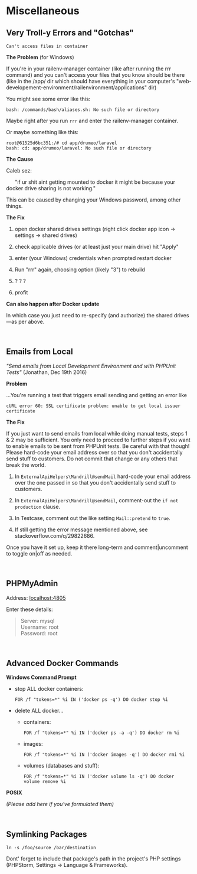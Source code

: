 Miscellaneous
=

Very Troll-y Errors and "Gotchas"
-
    Can't access files in container

**The Problem** (for Windows)

If you're in your railenv-manager container (like after running the rrr command) and you can't access your files that you know should be there (like in the /app/ dir which should have everything in your computer's "web-developement-environment/railenvironment/applications" dir)

You might see some error like this:

    bash: /commands/bash/aliases.sh: No such file or directory

Maybe right after you run `rrr` and enter the railenv-manager container.

Or maybe something like this:

    root@61525d6bc351:/# cd app/drumeo/laravel
    bash: cd: app/drumeo/laravel: No such file or directory

**The Cause**

Caleb sez:

&nbsp;&nbsp;&nbsp;&nbsp;&nbsp;&nbsp;"if ur shit aint getting mounted to docker it might be because your docker drive sharing is not working."

This can be caused by changing your Windows password, among other things.

**The Fix**

1.  open docker shared drives settings (right click docker app icon -> settings -> shared drives)

1.  check applicable drives (or at least just your main drive)
hit "Apply"
1.  enter (your Windows) credentials when prompted
restart docker
1.  Run "rrr" again, choosing option (likely "3") to rebuild
1.  ? ? ?
1.  profit

**Can also happen after Docker update**

In which case you just need to re-specify (and authorize) the shared drives—as per above.

<br>

Emails from Local
-
*"Send emails from Local Development Environment and with PHPUnit Tests"*
(Jonathan, Dec 19th 2016)

**Problem**

...You're running a test that triggers email sending and getting an error like 

    cURL error 60: SSL certificate problem: unable to get local issuer certificate

**The Fix**

If you just want to send emails from local while doing manual tests, steps 1 & 2 may be sufficient. You only need to proceed to further steps if you want to enable emails to be sent from PHPUnit tests. Be careful with that though! Please hard-code your email address over so that you don't accidentally send stuff to customers. Do not commit that change or any others that break the world.


1.  In `ExternalApiHelpers\Mandrill@sendMail` hard-code your email address over the one passed in so that you don't accidentally send stuff to customers.

1.  In `ExternalApiHelpers\Mandrill@sendMail`, comment-out the `if not production` clause.
1.  In Testcase, comment out the like setting `Mail::pretend` to `true`.
1.  If still getting the error message mentioned above, see stackoverflow.com/q/29822686.

Once you have it set up, keep it there long-term and comment|uncomment to toggle on|off as needed.

<br>

PHPMyAdmin
-

Address: [localhost:4805](localhost:4805)

Enter these details:

>Server: mysql<br>
Username: root<br>
Password: root<br>

<br>

Advanced Docker Commands
-

**Windows Command Prompt**

-   stop ALL docker containers:
        
        FOR /f "tokens=*" %i IN ('docker ps -q') DO docker stop %i
-   delete ALL docker...

    -   containers: 
        
            FOR /f "tokens=*" %i IN ('docker ps -a -q') DO docker rm %i
    -   images: 
    
            FOR /f "tokens=*" %i IN ('docker images -q') DO docker rmi %i
    -   volumes (databases and stuff):
            
            FOR /f "tokens=*" %i IN ('docker volume ls -q') DO docker volume remove %i
**POSIX**

*(Please add here if you've formulated them)*

<br>

Symlinking Packages
-
    ln -s /foo/source /bar/destination
Dont' forget to include that package's path in the project's PHP settings (PHPStorm, Settings -> Language & Frameworks).